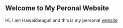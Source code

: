 ## Welcome to My Peronal Website
Hi, I am HawaiiSeagull and this is my personal 
[website](https://hawaiiseagullart.github.io)